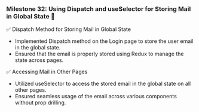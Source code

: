 ### Milestone 32: Using Dispatch and useSelector for Storing Mail in Global State 📧
✅ Dispatch Method for Storing Mail in Global State
- Implemented Dispatch method on the Login page to store the user email in the global state.
- Ensured that the email is properly stored using Redux to manage the state across pages.

✅ Accessing Mail in Other Pages
- Utilized useSelector to access the stored email in the global state on all other pages.
- Ensured seamless usage of the email across various components without prop drilling.
